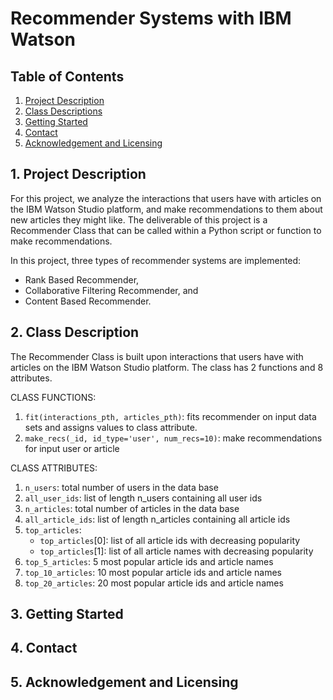 # Recommender Systems with IBM Watson

## Table of Contents
1. [Project Description](#intro)
2. [Class Descriptions](#class)
3. [Getting Started](#start)
4. [Contact](#contact)
5. [Acknowledgement and Licensing](#acknowledge)

<a id='intro'></a>
## 1. Project Description
For this project, we analyze the interactions that users have with articles on the IBM Watson Studio platform, and make recommendations to them about new articles they might like. The deliverable of this project is a Recommender Class that can be called within a Python script or function to make recommendations.

In this project, three types of recommender systems are implemented:
* Rank Based Recommender,
* Collaborative Filtering Recommender, and
* Content Based Recommender.

<a id='class'></a>
## 2. Class Description
The Recommender Class is built upon interactions that users have with articles on the IBM Watson Studio platform. The class has 2 functions and 8 attributes.

CLASS FUNCTIONS:
1. `fit(interactions_pth, articles_pth)`: fits recommender on input data sets and assigns values to class attribute.
2. `make_recs(_id, id_type='user', num_recs=10)`: make recommendations for input user or article

CLASS ATTRIBUTES:
1. `n_users`: total number of users in the data base
2. `all_user_ids`: list of length n_users containing all user ids 
3. `n_articles`: total number of articles in the data base
4. `all_article_ids`: list of length n_articles containing all article ids
5. `top_articles`: 
    - `top_articles`[0]: list of all article ids with decreasing popularity
    - `top_articles`[1]: list of all article names with decreasing popularity
6. `top_5_articles`: 5 most popular article ids and article names
7. `top_10_articles`: 10 most popular article ids and article names
8. `top_20_articles`: 20 most popular article ids and article names

<a id='start'></a>
## 3. Getting Started

<a id='contact'></a>
## 4. Contact

<a id='acknowledge'></a>
## 5. Acknowledgement and Licensing